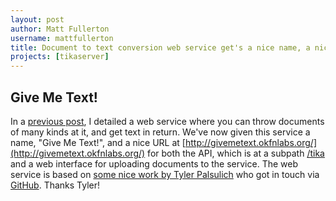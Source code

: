```yaml
---
layout: post
author: Matt Fullerton
username: mattfullerton
title: Document to text conversion web service get's a nice name, a nice URL and a web interface
projects: [tikaserver]
---
```


## Give Me Text!

In a [previous post](http://okfnlabs.org/blog/2015/02/21/documents-to-text.html), I detailed a web service where you can throw documents of many kinds at it, and get text in return. We've now given this service a name, "Give Me Text!", and a nice URL at [http://givemetext.okfnlabs.org/](http://givemetext.okfnlabs.org/) for both the API, which is at a subpath [/tika](http://givemetext.okfnlabs.org/tika) and a web interface for uploading documents to the service. The web service is based on [some nice work by Tyler Palsulich](https://github.com/tpalsulich/TikaExamples/tree/gh-pages) who got in touch via [GitHub](https://github.com/okfn/ideas/issues/88#issuecomment-100107044). Thanks Tyler!
